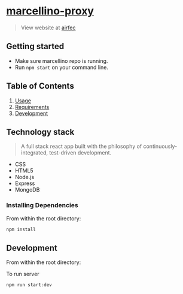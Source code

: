 # [marcellino-proxy](ec2-54-193-56-199.us-west-1.compute.amazonaws.com)

> View website at [airfec](ec2-54-193-56-199.us-west-1.compute.amazonaws.com)

## Getting started

- Make sure marcellino repo is running.
- Run `npm start` on your command line.

## Table of Contents

1.  [Usage](#Usage)
1.  [Requirements](#requirements)
1.  [Development](#development)

## Technology stack

> A full stack react app built with the philosophy of continuously-integrated, test-driven development.

- CSS
- HTML5
- Node.js
- Express
- MongoDB

### Installing Dependencies

From within the root directory:

```sh
npm install
```

## Development

From within the root directory:

To run server

```sh
npm run start:dev
```

